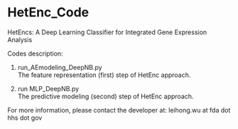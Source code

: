 # HetEnc_Code
HetEncs: A Deep Learning Classifier for Integrated Gene Expression Analysis

Codes description:  

1. run_AEmodeling_DeepNB.py  
The feature representation (first) step of HetEnc approach.  
  
2. run MLP_DeepNB.py  
The predictive modeling (second) step of HetEnc approach.
  
For more information, please contact the developer at: leihong.wu at fda dot hhs dot gov 
